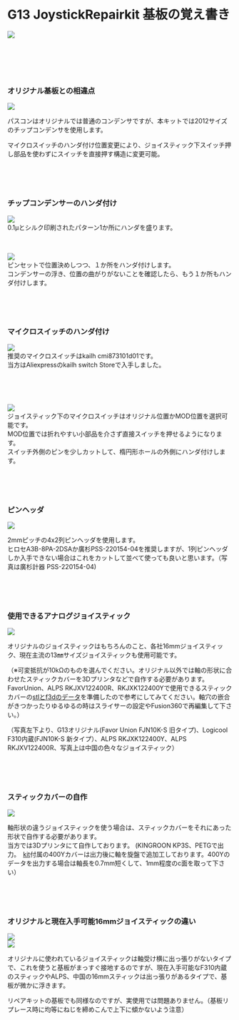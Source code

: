 # G13 JoystickRepairkit 基板の覚え書き

![](./G13RepairKit_images/G13_Joystick_RepairKit_PCB.jpg)  

<br>
<br>
<br>
<br>

### オリジナル基板との相違点

![](./G13RepairKit_images/picture14.jpg)  

パスコンはオリジナルでは普通のコンデンサですが、本キットでは2012サイズのチップコンデンサを使用します。  

マイクロスイッチのハンダ付け位置変更により、ジョイスティック下スイッチ押し部品を使わずにスイッチを直接押す構造に変更可能。  

<br>
<br>
<br>

### チップコンデンサーのハンダ付け

![](./G13RepairKit_images/picture18.jpg)  
0.1μとシルク印刷されたパターン1か所にハンダを盛ります。  
<br><br>

![](./G13RepairKit_images/picture19.jpg)  
ピンセットで位置決めしつつ、１か所をハンダ付けします。  
コンデンサーの浮き、位置の曲がりがないことを確認したら、もう１か所もハンダ付けします。

<br>
<br>
<br>

### マイクロスイッチのハンダ付け

![](./G13RepairKit_images/picture21.jpg)  
推奨のマイクロスイッチはkailh cmi873101d01です。  
当方はAliexpressのkailh switch Storeで入手しました。  

<br>
<br>
<br>

![](./G13RepairKit_images/picture20.jpg)  
ジョイスティック下のマイクロスイッチはオリジナル位置かMOD位置を選択可能です。  
MOD位置では折れやすい小部品を介さず直接スイッチを押せるようになります。  
スイッチ外側のピンを少しカットして、楕円形ホールの外側にハンダ付けします。

<br>
<br>
<br>

### ピンヘッダ

![](./G13RepairKit_images/picture22.jpg)  

2mmピッチの4x2列ピンヘッダを使用します。  
ヒロセA3B-8PA-2DSAか廣杉PSS-220154-04を推奨しますが、1列ピンヘッダしか入手できない場合はこれをカットして並べて使っても良いと思います。（写真は廣杉計器 PSS-220154-04)

<br>
<br>
<br>

### 使用できるアナログジョイスティック

![](./G13RepairKit_images/picture13.jpg)  

オリジナルのジョイスティックはもちろんのこと、各社16mmジョイスティック、現在主流の13㎜サイズジョイスティックも使用可能です。  

（※可変抵抗が10kΩのものを選んでください。オリジナル以外では軸の形状に合わせたスティックカバーを3Dプリンタなどで自作する必要があります。FavorUnion、ALPS RKJXV122400R、RKJXK122400Yで使用できるスティックカバーの[stlとf3dのデータ](https://github.com/LHPbackup/G13RepairKit/blob/main/G13RepairKit_images/js_cover.zip)を準備したので参考にしてみてください。軸穴の嵌合がきつかったりゆるゆるの時はスライサーの設定やFusion360で再編集して下さい。）  

（写真左下より、G13オリジナル(Favor Union FJN10K-S 旧タイプ)、Logicool F310内蔵(FJN10K-S 新タイプ）、ALPS RKJXK122400Y、ALPS RKJXV122400R、写真上は中国の色々なジョイスティック）

<br>
<br>
<br>

### スティックカバーの自作

![](./G13RepairKit_images/picture17.jpg)

軸形状の違うジョイスティックを使う場合は、スティックカバーをそれにあった形状で自作する必要があります。  
 当方では3Dプリンタにて自作しております。  (KINGROON KP3S、PETGで出力。　[kit](https://github.com/LHPbackup/G13RepairKit/blob/main/G13RepairKit.md)付属の400Yカバーは出力後に軸を旋盤で追加工しております。400Yのデータを出力する場合は軸長を0.7mm短くして、1mm程度のc面を取って下さい）

<br>
<br>
<br>

### オリジナルと現在入手可能16mmジョイスティックの違い

![](./G13RepairKit_images/picture15.jpg)
<br>
![](./G13RepairKit_images/picture16.jpg)

オリジナルに使われているジョイスティックは軸受け横に出っ張りがないタイプで、これを使うと基板がまっすぐ接地するのですが、現在入手可能なF310内蔵のスティックやALPS、中国の16mmスティックは出っ張りがあるタイプで、基板が微かに浮きます。  

リペアキットの基板でも同様なのですが、実使用では問題ありません。（基板リプレース時に均等にねじを締めこんで上下に傾かないよう注意）

<br>
<br>
<br>
